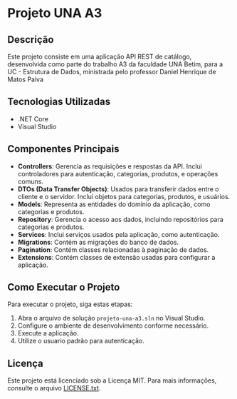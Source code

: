 
# Projeto UNA A3

## Descrição

Este projeto consiste em uma aplicação API REST de catálogo, desenvolvida como parte do trabalho A3 da faculdade UNA Betim, para a UC - Estrutura de Dados, ministrada pelo professor Daniel Henrique de Matos Paiva

## Tecnologias Utilizadas

-   .NET Core
-   Visual Studio

## Componentes Principais

-   **Controllers**: Gerencia as requisições e respostas da API. Inclui controladores para autenticação, categorias, produtos, e operações comuns.
-   **DTOs (Data Transfer Objects)**: Usados para transferir dados entre o cliente e o servidor. Inclui objetos para categorias, produtos, e usuários.
-   **Models**: Representa as entidades do domínio da aplicação, como categorias e produtos.
-   **Repository**: Gerencia o acesso aos dados, incluindo repositórios para categorias e produtos.
-   **Services**: Inclui serviços usados pela aplicação, como autenticação.
-   **Migrations**: Contém as migrações do banco de dados.
-   **Pagination**: Contém classes relacionadas à paginação de dados.
-   **Extensions**: Contém classes de extensão usadas para configurar a aplicação.

## Como Executar o Projeto

Para executar o projeto, siga estas etapas:

1.  Abra o arquivo de solução `projeto-una-a3.sln` no Visual Studio.
2.  Configure o ambiente de desenvolvimento conforme necessário.
3.  Execute a aplicação.
4. Utilize o usuario padrão para autenticação.

## Licença

Este projeto está licenciado sob a Licença MIT. Para mais informações, consulte o arquivo [LICENSE.txt](https://chat.openai.com/c/LICENSE.txt).
